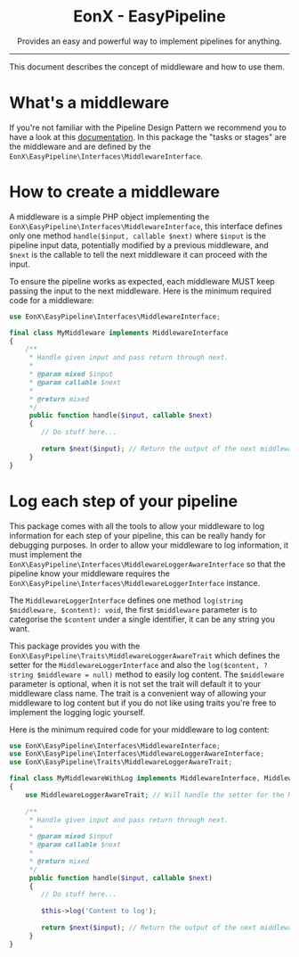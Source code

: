 <div align="center">
    <h1>EonX - EasyPipeline</h1>
    <p>Provides an easy and powerful way to implement pipelines for anything.</p>
</div>

---

This document describes the concept of middleware and how to use them.

# What's a middleware

If you're not familiar with the Pipeline Design Pattern we recommend you to have a look at this [documentation][1].
In this package the "tasks or stages" are the middleware and are defined by the `EonX\EasyPipeline\Interfaces\MiddlewareInterface`.

# How to create a middleware

A middleware is a simple PHP object implementing the `EonX\EasyPipeline\Interfaces\MiddlewareInterface`, this
interface defines only one method `handle($input, callable $next)` where `$input` is the pipeline input data, potentially
modified by a previous middleware, and `$next` is the callable to tell the next middleware it can proceed with the input.

To ensure the pipeline works as expected, each middleware MUST keep passing the input to the next middleware. Here is
the minimum required code for a middleware:

```php
use EonX\EasyPipeline\Interfaces\MiddlewareInterface;

final class MyMiddleware implements MiddlewareInterface
{
    /**
     * Handle given input and pass return through next.
     *
     * @param mixed $input
     * @param callable $next
     *
     * @return mixed
     */
     public function handle($input, callable $next)
     {
        // Do stuff here...
        
        return $next($input); // Return the output of the next middleware for the given input
     }
}
```

# Log each step of your pipeline

This package comes with all the tools to allow your middleware to log information for each step of your pipeline, this
can be really handy for debugging purposes. In order to allow your middleware to log information, it must implement
the `EonX\EasyPipeline\Interfaces\MiddlewareLoggerAwareInterface` so that the pipeline know your middleware
requires the `EonX\EasyPipeline\Interfaces\MiddlewareLoggerInterface` instance.


The `MiddlewareLoggerInterface` defines one method `log(string $middleware, $content): void`, the first `$middleware`
parameter is to categorise the `$content` under a single identifier, it can be any string you want.

This package provides you with the `EonX\EasyPipeline\Traits\MiddlewareLoggerAwareTrait` which defines the setter
for the `MiddlewareLoggerInterface` and also the `log($content, ?string $middleware = null)` method to easily log content.
The `$middleware` parameter is optional, when it is not set the trait will default it to your middleware class name.
The trait is a convenient way of allowing your middleware to log content but if you do not like using traits you're free
to implement the logging logic yourself.


Here is the minimum required code for your middleware to log content:

```php
use EonX\EasyPipeline\Interfaces\MiddlewareInterface;
use EonX\EasyPipeline\Interfaces\MiddlewareLoggerAwareInterface;
use EonX\EasyPipeline\Traits\MiddlewareLoggerAwareTrait;

final class MyMiddlewareWithLog implements MiddlewareInterface, MiddlewareLoggerAwareInterface
{
    use MiddlewareLoggerAwareTrait; // Will handle the setter for the MiddlewareLoggerInterface
    
    /**
     * Handle given input and pass return through next.
     *
     * @param mixed $input
     * @param callable $next
     *
     * @return mixed
     */
     public function handle($input, callable $next)
     {
        // Do stuff here...
        
        $this->log('Content to log');
        
        return $next($input); // Return the output of the next middleware for the given input
     }
}
```

[1]: https://www.cise.ufl.edu/research/ParallelPatterns/PatternLanguage/AlgorithmStructure/Pipeline.htm

